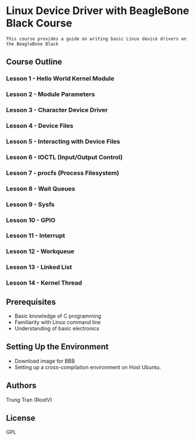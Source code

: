 # Linux Device Driver with BeagleBone Black Course
    This course provides a guide on writing basic Linux device drivers on the BeagleBone Black
## Course Outline
### Lesson 1    - Hello World Kernel Module
### Lesson 2    - Module Parameters
### Lesson 3    - Character Device Driver
### Lesson 4    - Device Files
### Lesson 5    - Interacting with Device Files
### Lesson 6    - IOCTL (Input/Output Control)
### Lesson 7    - procfs (Process Filesystem)
### Lesson 8    - Wait Queues
### Lesson 9    - Sysfs
### Lesson 10   - GPIO
### Lesson 11   - Interrupt
### Lesson 12   - Workqueue
### Lesson 13   - Linked List
### Lesson 14   - Kernel Thread
## Prerequisites
- Basic knowledge of C programming
- Familiarity with Linux command line
- Understanding of basic electronics
## Setting Up the Environment
- Download image for BBB
- Setting up a cross-compilation environment on Host Ubuntu.
## Authors
Trung Tran (RootV)
## License
GPL
